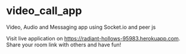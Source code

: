 # video_call_app
Video, Audio and Messaging app using Socket.io and peer js


Visit live application on https://radiant-hollows-95983.herokuapp.com.
Share your room link with others and have fun!
